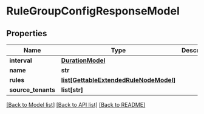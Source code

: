 # RuleGroupConfigResponseModel

## Properties
Name | Type | Description | Notes
------------ | ------------- | ------------- | -------------
**interval** | [**DurationModel**](DurationModel.md) |  | [optional] 
**name** | **str** |  | [optional] 
**rules** | [**list[GettableExtendedRuleNodeModel]**](GettableExtendedRuleNodeModel.md) |  | [optional] 
**source_tenants** | **list[str]** |  | [optional] 

[[Back to Model list]](../README.md#documentation-for-models) [[Back to API list]](../README.md#documentation-for-api-endpoints) [[Back to README]](../README.md)


